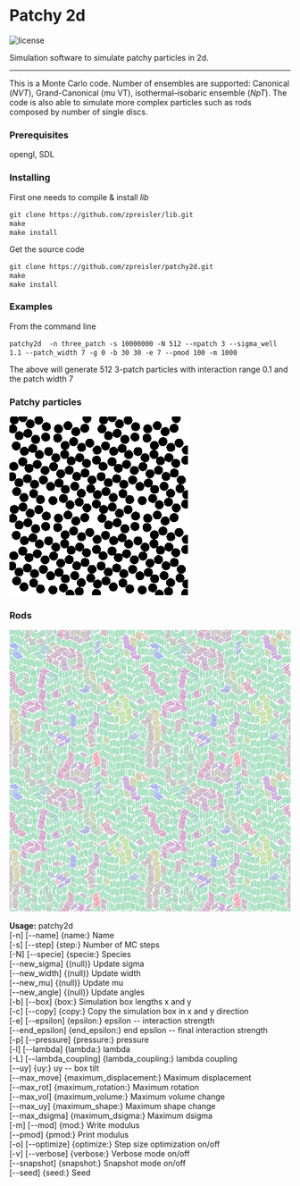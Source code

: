 # Patchy 2d
![license](https://img.shields.io/badge/license-MIT-green.svg)

Simulation software to simulate patchy particles in 2d.

------

This is a Monte Carlo code. Number of ensembles are supported: Canonical (*NVT*), Grand-Canonical (mu VT), isothermal–isobaric ensemble (*NpT*).
The code is also able to simulate more complex particles such as rods composed by number of single discs.

### Prerequisites
opengl, SDL

### Installing

First one needs to compile & install *lib*

```
git clone https://github.com/zpreisler/lib.git
make
make install
```

Get the source code

```
git clone https://github.com/zpreisler/patchy2d.git
make
make install
```

### Examples

From the command line

```
patchy2d  -n three_patch -s 10000000 -N 512 --npatch 3 --sigma_well 1.1 --patch_width 7 -g 0 -b 30 30 -e 7 --pmod 100 -m 1000
```
The above will generate 512 3-patch particles with interaction range 0.1 and the patch width 7

### Patchy particles
![Snapshot](doc/b.png)

### Rods
![Snapshot](doc/rods.png)

__Usage:__ patchy2d<br>
[-n] [--name] {name:} Name<br>
[-s] [--step] {step:} Number of MC steps<br>
[-N] [--specie] {specie:} Species<br>
[--new_sigma] {(null)} Update sigma<br>
[--new_width] {(null)} Update width<br>
[--new_mu] {(null)} Update mu<br>
[--new_angle] {(null)} Update angles<br>
[-b] [--box] {box:} Simulation box lengths x and y<br>
[-c] [--copy] {copy:} Copy the simulation box in x and y direction<br>
[-e] [--epsilon] {epsilon:} epsilon -- interaction strength<br>
[--end_epsilon] {end_epsilon:} end epsilon -- final interaction strength<br>
[-p] [--pressure] {pressure:} pressure<br>
[-l] [--lambda] {lambda:} lambda<br>
[-L] [--lambda_coupling] {lambda_coupling:} lambda coupling<br>
[--uy] {uy:} uy -- box tilt<br>
[--max_move] {maximum_displacement:} Maximum displacement<br>
[--max_rot] {maximum_rotation:} Maximum rotation<br>
[--max_vol] {maximum_volume:} Maximum volume change<br>
[--max_uy] {maximum_shape:} Maximum shape change<br>
[--max_dsigma] {maximum_dsigma:} Maximum dsigma<br>
[-m] [--mod] {mod:} Write modulus<br>
[--pmod] {pmod:} Print modulus<br>
[-o] [--optimize] {optimize:} Step size optimization on/off<br>
[-v] [--verbose] {verbose:} Verbose mode on/off<br>
[--snapshot] {snapshot:} Snapshot mode on/off<br>
[--seed] {seed:} Seed<br>
